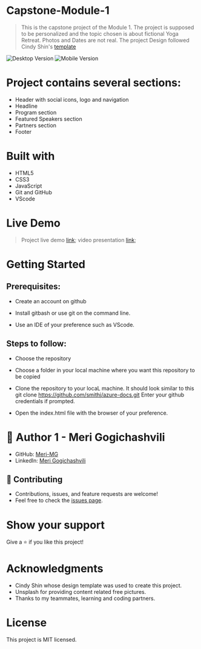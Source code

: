 # Capstone-Module-1
> This is the capstone project of the Module 1. 
> The project is supposed to be personalized and the topic chosen is about fictional Yoga Retreat. Photos and Dates are not real. 
> The project Design followed Cindy Shin's [template](https://www.behance.net/gallery/29845175/CC-Global-Summit-2015)

![Desktop Version](https://raw.github.com/Meri-MG/Capstone-Module-01/casptone/images/desktop.png)
![Mobile Version](https://raw.github.com/Meri-MG/Capstone-Module-01/casptone/images/mobile.png)

# Project contains several sections:

- Header with social icons, logo and navigation
- Headline 
- Program section
- Featured Speakers section
- Partners section
- Footer

# Built with
- HTML5
- CSS3
- JavaScript
- Git and GitHub
- VScode

# Live Demo
> Project live demo [link](https://meri-mg.github.io/Capstone-Module-01/);
> video presentation [link](https://www.loom.com/share/d907b1d3b40742dc86484e48899c7187);

# Getting Started
## Prerequisites:


- Create an account on github

- Install gitbash or use git on the command line.

- Use an IDE of your preference such as VScode.

## Steps to follow:


- Choose the repository

- Choose a folder in your local machine where you want this repository to be copied

- Clone the repository to your locaL machine.
It should look similar to this git clone https://github.com/smithj/azure-docs.git Enter your github credentials if prompted.

- Open the index.html file with the browser of your preference.


# 👤 Author 1 - Meri Gogichashvili
- GitHub: [Meri-MG](https://github.com/Meri-MG) 
- LinkedIn: [Meri Gogichashvili](https://www.linkedin.com/feed/)

## 🤝 Contributing
- Contributions, issues, and feature requests are welcome!
- Feel free to check the [issues page](https://github.com/Meri-MG/Capstone-Module-01/issues).

# Show your support
Give a ⭐ if you like this project!

# Acknowledgments
- Cindy Shin whose design template was used to create this project.
- Unsplash for providing content related free pictures.
- Thanks to my teammates, learning and coding partners.


# License
This project is MIT licensed.



